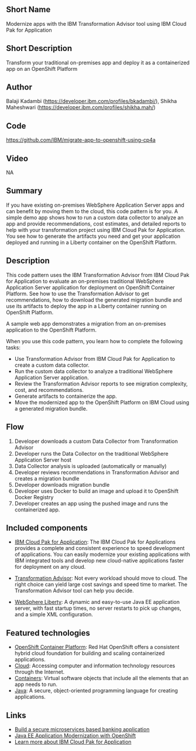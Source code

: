 ## Short Name

Modernize apps with the IBM Transformation Advisor tool using IBM Cloud Pak for Application

## Short Description

Transform your traditional on-premises app and deploy it as a containerized app on an OpenShift Platform

## Author
Balaji Kadambi (https://developer.ibm.com/profiles/bkadambi/), Shikha Maheshwari (https://developer.ibm.com/profiles/shikha.mah/)

## Code
https://github.com/IBM/migrate-app-to-openshift-using-cp4a

## Video
NA

## Summary

If you have existing on-premises WebSphere Application Server apps and can benefit by moving them to the cloud, 
this code pattern is for you. A simple demo app shows how to run a custom data collector to analyze an app and provide
recommendations, cost estimates, and detailed reports to help with your transformation project using IBM Cloud Pak for Application. You see how to generate the artifacts you need and get your application deployed and running in a Liberty container on the OpenShift Platform.

## Description

This code pattern uses the IBM Transformation Advisor from IBM Cloud Pak for Application to evaluate an on-premises traditional WebSphere Application Server application for deployment on OpenShift Container Platform. See how to use the Transformation Advisor to get recommendations, how to download the generated migration bundle and use its artifacts to deploy the app in a Liberty container running on OpenShift Platform.

A sample web app demonstrates a migration from an on-premises application to the OpenShift Platform.

When you use this code pattern, you learn how to complete the following tasks:

 * Use Transformation Advisor from IBM Cloud Pak for Application to create a custom data collector.
 * Run the custom data collector to analyze a traditional WebSphere Application Server application.
 * Review the Transformation Advisor reports to see migration complexity, cost, and recommendations.
 * Generate artifacts to containerize the app.
 * Move the modernized app to the OpenShift Platform on IBM Cloud using a generated migration bundle.


## Flow

1. Developer downloads a custom Data Collector from Transformation Advisor
2. Developer runs the Data Collector on the traditional WebSphere Application Server host
3. Data Collector analysis is uploaded (automatically or manually)
4. Developer reviews recommendations in Transformation Advisor and creates a migration bundle
5. Developer downloads migration bundle
6. Developer uses Docker to build an image and upload it to OpenShift Docker Registry
7. Developer creates an app using the pushed image and runs the containerized app.


## Included components

* [IBM Cloud Pak for Application](https://www.ibm.com/cloud/cloud-pak-for-applications): The IBM Cloud Pak for Applications provides a complete and consistent experience to speed development of applications. You can easily modernize your existing applications with IBM integrated tools and develop new cloud-native applications faster for deployment on any cloud.

* [Transformation Advisor](https://www.ibm.com/in-en/marketplace/cloud-transformation-advisor): Not every workload should move to cloud. The right choice can yield large cost savings and speed time to market. The Transformation Advisor tool can help you decide.
   
* [WebSphere Liberty](https://www.ibm.com/cloud/websphere-liberty): A dynamic and easy-to-use Java EE application server, with fast startup times, no server restarts to pick up changes, and a simple XML configuration.


## Featured technologies

* [OpenShift Container Platform](https://www.openshift.com/): Red Hat OpenShift offers a consistent hybrid cloud foundation for building and scaling containerized applications.
* [Cloud](https://en.wikipedia.org/wiki/Cloud_computing): Accessing computer and information technology resources through the Internet.
* [Containers](https://www.ibm.com/cloud/learn/containers): Virtual software objects that include all the elements that an app needs to run.
* [Java](https://www.w3schools.com/java/java_intro.asp): A secure, object-oriented programming language for creating applications.

## Links

* [Build a secure microservices based banking application](https://developer.ibm.com/patterns/build-a-secure-microservices-based-application-with-transactional-flows/)
* [Java EE Application Modernization with OpenShift](https://developer.ibm.com/patterns/jee-app-modernization-with-openshift/)
* [Learn more about IBM Cloud Pak for Application](https://developer.ibm.com/series/ibm-cloud-pak-for-applications-video-series/)
